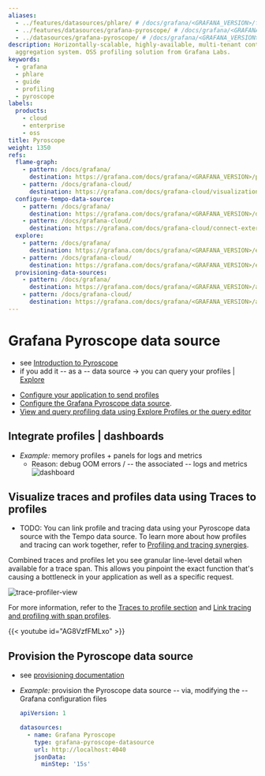 ```yaml
---
aliases:
  - ../features/datasources/phlare/ # /docs/grafana/<GRAFANA_VERSION>/features/datasources/phlare/
  - ../features/datasources/grafana-pyroscope/ # /docs/grafana/<GRAFANA_VERSION>/features/datasources/grafana-pyroscope/
  - ../datasources/grafana-pyroscope/ # /docs/grafana/<GRAFANA_VERSION>/datasources/grafana-pyroscope/
description: Horizontally-scalable, highly-available, multi-tenant continuous profiling
  aggregation system. OSS profiling solution from Grafana Labs.
keywords:
  - grafana
  - phlare
  - guide
  - profiling
  - pyroscope
labels:
  products:
    - cloud
    - enterprise
    - oss
title: Pyroscope
weight: 1350
refs:
  flame-graph:
    - pattern: /docs/grafana/
      destination: https://grafana.com/docs/grafana/<GRAFANA_VERSION>/panels-visualizations/visualizations/flame-graph/
    - pattern: /docs/grafana-cloud/
      destination: https://grafana.com/docs/grafana-cloud/visualizations/panels-visualizations/visualizations/flame-graph/
  configure-tempo-data-source:
    - pattern: /docs/grafana/
      destination: https://grafana.com/docs/grafana/<GRAFANA_VERSION>/datasources/tempo/configure-tempo-data-source/
    - pattern: /docs/grafana-cloud/
      destination: https://grafana.com/docs/grafana-cloud/connect-externally-hosted/data-sources/tempo/configure-tempo-data-source/
  explore:
    - pattern: /docs/grafana/
      destination: https://grafana.com/docs/grafana/<GRAFANA_VERSION>/explore/
    - pattern: /docs/grafana-cloud/
      destination: https://grafana.com/docs/grafana/<GRAFANA_VERSION>/explore/
  provisioning-data-sources:
    - pattern: /docs/grafana/
      destination: https://grafana.com/docs/grafana/<GRAFANA_VERSION>/administration/provisioning/#datasources
    - pattern: /docs/grafana-cloud/
      destination: https://grafana.com/docs/grafana/<GRAFANA_VERSION>/administration/provisioning/#datasources
---
```


# Grafana Pyroscope data source

* see [Introduction to Pyroscope](https://grafana.com/docs/pyroscope/<PYROSCOPE_VERSION>/introduction/)
* if you add it -- as a -- data source -> you can query your profiles | [Explore](ref:explore)

- [Configure your application to send profiles](/docs/pyroscope/<PYROSCOPE_VERSION>/configure-client/)
- [Configure the Grafana Pyroscope data source](./configure-pyroscope-data-source/).
- [View and query profiling data using Explore Profiles or the query editor ](./query-profile-data/)

## Integrate profiles | dashboards

* _Example:_ memory profiles + panels for logs and metrics
  * Reason: debug OOM errors / -- the associated -- logs and metrics
    ![dashboard](https://grafana.com/static/img/pyroscope/grafana-pyroscope-dashboard-2023-11-30.png)

## Visualize traces and profiles data using Traces to profiles

* TODO:
You can link profile and tracing data using your Pyroscope data source with the Tempo data source.
To learn more about how profiles and tracing can work together, refer to [Profiling and tracing synergies](./profiling-and-tracing/).

Combined traces and profiles let you see granular line-level detail when available for a trace span. This allows you pinpoint the exact function that's causing a bottleneck in your application as well as a specific request.

![trace-profiler-view](https://grafana.com/static/img/pyroscope/pyroscope-trace-profiler-view-2023-11-30.png)

For more information, refer to the [Traces to profile section](ref:configure-tempo-data-source) and [Link tracing and profiling with span profiles](https://grafana.com/docs/pyroscope/<PYROSCOPE_VERSION>/configure-client/trace-span-profiles/).

{{< youtube id="AG8VzfFMLxo" >}}

## Provision the Pyroscope data source

* see [provisioning documentation](ref:provisioning-data-sources)

* _Example:_ provision the Pyroscope data source -- via, modifying the -- Grafana configuration files 

    ```yaml
    apiVersion: 1
    
    datasources:
      - name: Grafana Pyroscope
        type: grafana-pyroscope-datasource
        url: http://localhost:4040
        jsonData:
          minStep: '15s'
    ```
